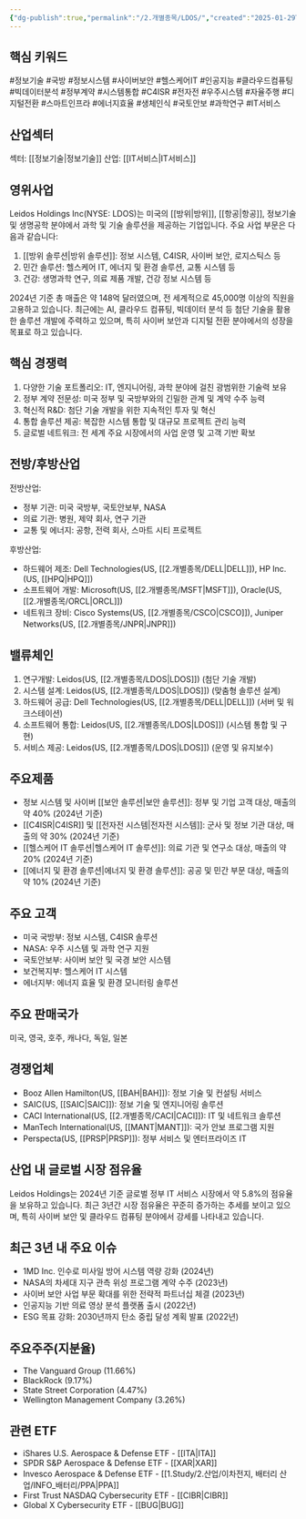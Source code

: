 ```yaml
---
{"dg-publish":true,"permalink":"/2.개별종목/LDOS/","created":"2025-01-29T17:42:22.867+09:00","updated":"2025-07-29T21:37:04.838+09:00"}
---
```


## 핵심 키워드

#정보기술 #국방 #정보시스템 #사이버보안 #헬스케어IT #인공지능 #클라우드컴퓨팅 #빅데이터분석 #정부계약 #시스템통합 #C4ISR #전자전 #우주시스템 #자율주행 #디지털전환 #스마트인프라 #에너지효율 #생체인식 #국토안보 #과학연구 #IT서비스

## 산업섹터

섹터: [[정보기술\|정보기술]]
산업: [[IT서비스\|IT서비스]]

## 영위사업

Leidos Holdings Inc(NYSE: LDOS)는 미국의 [[방위\|방위]], [[항공\|항공]], 정보기술 및 생명공학 분야에서 과학 및 기술 솔루션을 제공하는 기업입니다. 주요 사업 부문은 다음과 같습니다:

1. [[방위 솔루션\|방위 솔루션]]: 정보 시스템, C4ISR, 사이버 보안, 로지스틱스 등
2. 민간 솔루션: 헬스케어 IT, 에너지 및 환경 솔루션, 교통 시스템 등
3. 건강: 생명과학 연구, 의료 제품 개발, 건강 정보 시스템 등

2024년 기준 총 매출은 약 148억 달러였으며, 전 세계적으로 45,000명 이상의 직원을 고용하고 있습니다. 최근에는 AI, 클라우드 컴퓨팅, 빅데이터 분석 등 첨단 기술을 활용한 솔루션 개발에 주력하고 있으며, 특히 사이버 보안과 디지털 전환 분야에서의 성장을 목표로 하고 있습니다.

## 핵심 경쟁력

1. 다양한 기술 포트폴리오: IT, 엔지니어링, 과학 분야에 걸친 광범위한 기술력 보유
2. 정부 계약 전문성: 미국 정부 및 국방부와의 긴밀한 관계 및 계약 수주 능력
3. 혁신적 R&D: 첨단 기술 개발을 위한 지속적인 투자 및 혁신
4. 통합 솔루션 제공: 복잡한 시스템 통합 및 대규모 프로젝트 관리 능력
5. 글로벌 네트워크: 전 세계 주요 시장에서의 사업 운영 및 고객 기반 확보

## 전방/후방산업

전방산업:

- 정부 기관: 미국 국방부, 국토안보부, NASA
- 의료 기관: 병원, 제약 회사, 연구 기관
- 교통 및 에너지: 공항, 전력 회사, 스마트 시티 프로젝트

후방산업:

- 하드웨어 제조: Dell Technologies(US, [[2.개별종목/DELL\|DELL]]), HP Inc.(US, [[HPQ\|HPQ]])
- 소프트웨어 개발: Microsoft(US, [[2.개별종목/MSFT\|MSFT]]), Oracle(US, [[2.개별종목/ORCL\|ORCL]])
- 네트워크 장비: Cisco Systems(US, [[2.개별종목/CSCO\|CSCO]]), Juniper Networks(US, [[2.개별종목/JNPR\|JNPR]])

## 밸류체인

1. 연구개발: Leidos(US, [[2.개별종목/LDOS\|LDOS]]) (첨단 기술 개발)
2. 시스템 설계: Leidos(US, [[2.개별종목/LDOS\|LDOS]]) (맞춤형 솔루션 설계)
3. 하드웨어 공급: Dell Technologies(US, [[2.개별종목/DELL\|DELL]]) (서버 및 워크스테이션)
4. 소프트웨어 통합: Leidos(US, [[2.개별종목/LDOS\|LDOS]]) (시스템 통합 및 구현)
5. 서비스 제공: Leidos(US, [[2.개별종목/LDOS\|LDOS]]) (운영 및 유지보수)

## 주요제품

- 정보 시스템 및 사이버 [[보안 솔루션\|보안 솔루션]]: 정부 및 기업 고객 대상, 매출의 약 40% (2024년 기준)
- [[C4ISR\|C4ISR]] 및 [[전자전 시스템\|전자전 시스템]]: 군사 및 정보 기관 대상, 매출의 약 30% (2024년 기준)
- [[헬스케어 IT 솔루션\|헬스케어 IT 솔루션]]: 의료 기관 및 연구소 대상, 매출의 약 20% (2024년 기준)
- [[에너지 및 환경 솔루션\|에너지 및 환경 솔루션]]: 공공 및 민간 부문 대상, 매출의 약 10% (2024년 기준)

## 주요 고객

- 미국 국방부: 정보 시스템, C4ISR 솔루션
- NASA: 우주 시스템 및 과학 연구 지원
- 국토안보부: 사이버 보안 및 국경 보안 시스템
- 보건복지부: 헬스케어 IT 시스템
- 에너지부: 에너지 효율 및 환경 모니터링 솔루션

## 주요 판매국가

미국, 영국, 호주, 캐나다, 독일, 일본

## 경쟁업체

- Booz Allen Hamilton(US, [[BAH\|BAH]]): 정보 기술 및 컨설팅 서비스
- SAIC(US, [[SAIC\|SAIC]]): 정보 기술 및 엔지니어링 솔루션
- CACI International(US, [[2.개별종목/CACI\|CACI]]): IT 및 네트워크 솔루션
- ManTech International(US, [[MANT\|MANT]]): 국가 안보 프로그램 지원
- Perspecta(US, [[PRSP\|PRSP]]): 정부 서비스 및 엔터프라이즈 IT

## 산업 내 글로벌 시장 점유율

Leidos Holdings는 2024년 기준 글로벌 정부 IT 서비스 시장에서 약 5.8%의 점유율을 보유하고 있습니다. 최근 3년간 시장 점유율은 꾸준히 증가하는 추세를 보이고 있으며, 특히 사이버 보안 및 클라우드 컴퓨팅 분야에서 강세를 나타내고 있습니다.

## 최근 3년 내 주요 이슈

- 1MD Inc. 인수로 미사일 방어 시스템 역량 강화 (2024년)
- NASA의 차세대 지구 관측 위성 프로그램 계약 수주 (2023년)
- 사이버 보안 사업 부문 확대를 위한 전략적 파트너십 체결 (2023년)
- 인공지능 기반 의료 영상 분석 플랫폼 출시 (2022년)
- ESG 목표 강화: 2030년까지 탄소 중립 달성 계획 발표 (2022년)

## 주요주주(지분율)

- The Vanguard Group (11.66%)
- BlackRock (9.17%)
- State Street Corporation (4.47%)
- Wellington Management Company (3.26%)

## 관련 ETF

- iShares U.S. Aerospace & Defense ETF - [[ITA\|ITA]]
- SPDR S&P Aerospace & Defense ETF - [[XAR\|XAR]]
- Invesco Aerospace & Defense ETF - [[1.Study/2.산업/이차전지, 배터리 산업/INFO_배터리/PPA\|PPA]]
- First Trust NASDAQ Cybersecurity ETF - [[CIBR\|CIBR]]
- Global X Cybersecurity ETF - [[BUG\|BUG]]